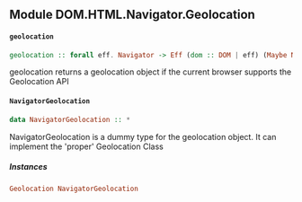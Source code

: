 ## Module DOM.HTML.Navigator.Geolocation

#### `geolocation`

``` purescript
geolocation :: forall eff. Navigator -> Eff (dom :: DOM | eff) (Maybe NavigatorGeolocation)
```


geolocation returns a geolocation object if the current browser supports
the Geolocation API

#### `NavigatorGeolocation`

``` purescript
data NavigatorGeolocation :: *
```


NavigatorGeolocation is a dummy type for the geolocation object. It can
implement the 'proper' Geolocation Class

##### Instances
``` purescript
Geolocation NavigatorGeolocation
```


